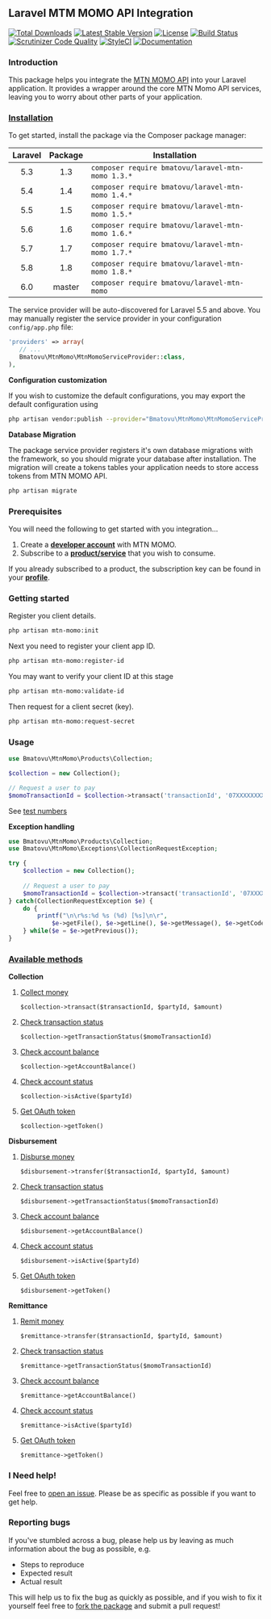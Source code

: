 ## Laravel MTM MOMO API Integration

[![Total Downloads](https://poser.pugx.org/bmatovu/laravel-mtn-momo/downloads)](https://packagist.org/packages/bmatovu/laravel-mtn-momo)
[![Latest Stable Version](https://poser.pugx.org/bmatovu/laravel-mtn-momo/v/stable)](https://packagist.org/packages/bmatovu/laravel-mtn-momo)
[![License](https://poser.pugx.org/bmatovu/laravel-mtn-momo/license)](https://packagist.org/packages/bmatovu/laravel-mtn-momo)
[![Build Status](https://travis-ci.org/mtvbrianking/laravel-mtn-momo.svg?branch=master)](https://travis-ci.org/mtvbrianking/laravel-mtn-momo)
[![Scrutinizer Code Quality](https://scrutinizer-ci.com/g/mtvbrianking/laravel-mtn-momo/badges/quality-score.png?b=master)](https://scrutinizer-ci.com/g/mtvbrianking/laravel-mtn-momo/?branch=master)
[![StyleCI](https://github.styleci.io/repos/175959117/shield?branch=master)](https://github.styleci.io/repos/175959117)
[![Documentation](https://img.shields.io/badge/Documentation-Blue)](https://mtvbrianking.github.io/laravel-mtn-momo/master)

### Introduction

This package helps you integrate the [MTN MOMO API](https://momodeveloper.mtn.com) into your Laravel application. It provides a wrapper around the core MTN Momo API services, leaving you to worry about other parts of your application.

### [Installation](https://packagist.org/packages/bmatovu/laravel-mtn-momo)

To get started, install the package via the Composer package manager:

| Laravel | Package | Installation                                      |
| :-----: | :-----: | ------------------------------------------------- |
|   5.3   |   1.3   | `composer require bmatovu/laravel-mtn-momo 1.3.*` |
|   5.4   |   1.4   | `composer require bmatovu/laravel-mtn-momo 1.4.*` |
|   5.5   |   1.5   | `composer require bmatovu/laravel-mtn-momo 1.5.*` |
|   5.6   |   1.6   | `composer require bmatovu/laravel-mtn-momo 1.6.*` |
|   5.7   |   1.7   | `composer require bmatovu/laravel-mtn-momo 1.7.*` |
|   5.8   |   1.8   | `composer require bmatovu/laravel-mtn-momo 1.8.*` |
|   6.0   | master  | `composer require bmatovu/laravel-mtn-momo`       |

The service provider will be auto-discovered for Laravel 5.5 and above. You may manually register the service provider in your configuration `config/app.php` file:

```php
'providers' => array(
   // ...
   Bmatovu\MtnMomo\MtnMomoServiceProvider::class,
),
```

**Configuration customization**

If you wish to customize the default configurations, you may export the default configuration using

```bash
php artisan vendor:publish --provider="Bmatovu\MtnMomo\MtnMomoServiceProvider" --tag="config"
```

**Database Migration**

The package service provider registers it's own database migrations with the framework, so you should migrate your database after installation. The migration will create a tokens tables your application needs to store access tokens from MTN MOMO API.

```bash
php artisan migrate
```

### Prerequisites

You will need the following to get started with you integration...

1. Create a [**developer account**](https://momodeveloper.mtn.com/signup) with MTN MOMO.
2. Subscribe to a [**product/service**](https://momodeveloper.mtn.com/products) that you wish to consume.

If you already subscribed to a product, the subscription key can be found in your [**profile**](https://momodeveloper.mtn.com/developer).

### Getting started

Register you client details.

```bash
php artisan mtn-momo:init
```

Next you need to register your client app ID.

```bash
php artisan mtn-momo:register-id
```

You may want to verify your client ID at this stage

```bash
php artisan mtn-momo:validate-id
```

Then request for a client secret (key).

```bash
php artisan mtn-momo:request-secret
```

### Usage

```php
use Bmatovu\MtnMomo\Products\Collection;

$collection = new Collection();

// Request a user to pay
$momoTransactionId = $collection->transact('transactionId', '07XXXXXXXX', 100);
```

See [test numbers](https://momodeveloper.mtn.com/api-documentation/testing/#testing)

**Exception handling**

```php
use Bmatovu\MtnMomo\Products\Collection;
use Bmatovu\MtnMomo\Exceptions\CollectionRequestException;

try {
    $collection = new Collection();
    
    // Request a user to pay
    $momoTransactionId = $collection->transact('transactionId', '07XXXXXXXX', 100);
} catch(CollectionRequestException $e) {
    do {
        printf("\n\r%s:%d %s (%d) [%s]\n\r", 
            $e->getFile(), $e->getLine(), $e->getMessage(), $e->getCode(), get_class($e));
    } while($e = $e->getPrevious());
}
```

### [Available methods](https://mtvbrianking.github.io/laravel-mtn-momo/master/Bmatovu/MtnMomo/Products.html)

**Collection**

1. [Collect money](https://mtvbrianking.github.io/laravel-mtn-momo/master/Bmatovu/MtnMomo/Products/Collection.html#method_transact)

    ```
    $collection->transact($transactionId, $partyId, $amount)
    ```

2. [Check transaction status](https://mtvbrianking.github.io/laravel-mtn-momo/master/Bmatovu/MtnMomo/Products/Collection.html#method_getTransactionStatus)

    ```
    $collection->getTransactionStatus($momoTransactionId)
    ```

3. [Check account balance](https://mtvbrianking.github.io/laravel-mtn-momo/master/Bmatovu/MtnMomo/Products/Collection.html#method_getAccountBalance)

    ```
    $collection->getAccountBalance()
    ```

4. [Check account status](https://mtvbrianking.github.io/laravel-mtn-momo/master/Bmatovu/MtnMomo/Products/Collection.html#method_isActive)

    ```
    $collection->isActive($partyId)
    ```

5. [Get OAuth token](https://mtvbrianking.github.io/laravel-mtn-momo/master/Bmatovu/MtnMomo/Products/Collection.html#method_getToken)

    ```
    $collection->getToken()
    ```

**Disbursement**

1. [Disburse money](https://mtvbrianking.github.io/laravel-mtn-momo/master/Bmatovu/MtnMomo/Products/Disbursement.html#method_transfer)

    ```
    $disbursement->transfer($transactionId, $partyId, $amount)
    ```

2. [Check transaction status](https://mtvbrianking.github.io/laravel-mtn-momo/master/Bmatovu/MtnMomo/Products/Disbursement.html#method_getTransactionStatus)

    ```
    $disbursement->getTransactionStatus($momoTransactionId)
    ```

3. [Check account balance](https://mtvbrianking.github.io/laravel-mtn-momo/master/Bmatovu/MtnMomo/Products/Disbursement.html#method_getAccountBalance)

    ```
    $disbursement->getAccountBalance()
    ```

4. [Check account status](https://mtvbrianking.github.io/laravel-mtn-momo/master/Bmatovu/MtnMomo/Products/Disbursement.html#method_isActive)

    ```
    $disbursement->isActive($partyId)
    ```

5. [Get OAuth token](https://mtvbrianking.github.io/laravel-mtn-momo/master/Bmatovu/MtnMomo/Products/Disbursement.html#method_getToken)

    ```
    $disbursement->getToken()
    ```

**Remittance**

1. [Remit money](https://mtvbrianking.github.io/laravel-mtn-momo/master/Bmatovu/MtnMomo/Products/Remittance.html#method_transact)

    ```
    $remittance->transfer($transactionId, $partyId, $amount)
    ```

2. [Check transaction status](https://mtvbrianking.github.io/laravel-mtn-momo/master/Bmatovu/MtnMomo/Products/Remittance.html#method_getTransactionStatus)

    ```
    $remittance->getTransactionStatus($momoTransactionId)
    ```

3. [Check account balance](https://mtvbrianking.github.io/laravel-mtn-momo/master/Bmatovu/MtnMomo/Products/Remittance.html#method_getAccountBalance)

    ```
    $remittance->getAccountBalance()
    ```

4. [Check account status](https://mtvbrianking.github.io/laravel-mtn-momo/master/Bmatovu/MtnMomo/Products/Remittance.html#method_isActive)

    ```
    $remittance->isActive($partyId)
    ```

5. [Get OAuth token](https://mtvbrianking.github.io/laravel-mtn-momo/master/Bmatovu/MtnMomo/Products/Remittance.html#method_getToken)

    ```
    $remittance->getToken()
    ```

### I Need help!

Feel free to [open an issue](https://github.com/mtvbrianking/laravel-mtn-momo/issues/new). Please be as specific as possible if you want to get help.

### Reporting bugs

If you've stumbled across a bug, please help us by leaving as much information about the bug as possible, e.g.
- Steps to reproduce
- Expected result
- Actual result

This will help us to fix the bug as quickly as possible, and if you wish to fix it yourself feel free to [fork the package](https://github.com/mtvbrianking/laravel-mtn-momo) and submit a pull request!
